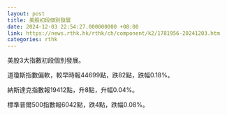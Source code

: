 ```yaml
---
layout: post
title: 美股初段個別發展
date: 2024-12-03 22:54:27.000000000 +08:00
link: https://news.rthk.hk/rthk/ch/component/k2/1781956-20241203.htm
categories: rthk
---
```


美股3大指數初段個別發展。

道瓊斯指數偏軟，較早時報44699點，跌82點，跌幅0.18%。

納斯達克指數報19412點，升8點，升幅0.04%。

標準普爾500指數報6042點，跌4點，跌幅0.08%。
